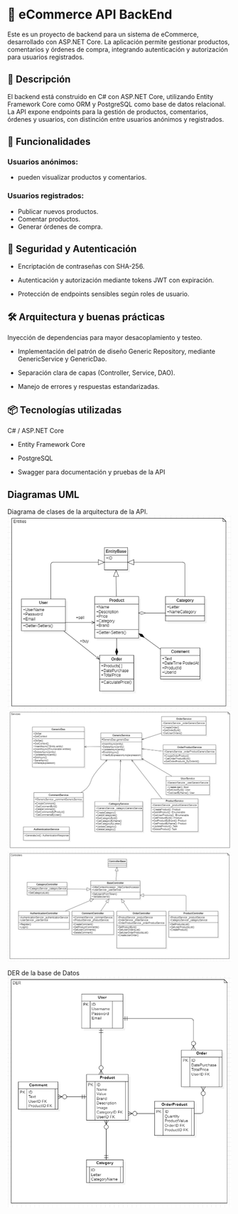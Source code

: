 # 🛒 eCommerce API BackEnd <br/>
Este es un proyecto de backend para un sistema de eCommerce, desarrollado con ASP.NET Core. La aplicación permite gestionar productos, comentarios y órdenes de compra, integrando autenticación y autorización para usuarios registrados.

## 🧾 Descripción
El backend está construido en C# con ASP.NET Core, utilizando Entity Framework Core como ORM y PostgreSQL como base de datos relacional. La API expone endpoints para la gestión de productos, comentarios, órdenes y usuarios, con distinción entre usuarios anónimos y registrados.

## 🚀 Funcionalidades
### Usuarios anónimos: 
- pueden visualizar productos y comentarios.

### Usuarios registrados:
- Publicar nuevos productos.
- Comentar productos.
- Generar órdenes de compra.

## 🔐 Seguridad y Autenticación
- Encriptación de contraseñas con SHA-256.

- Autenticación y autorización mediante tokens JWT con expiración.

- Protección de endpoints sensibles según roles de usuario.

## 🛠️ Arquitectura y buenas prácticas
Inyección de dependencias para mayor desacoplamiento y testeo.

- Implementación del patrón de diseño Generic Repository, mediante GenericService y GenericDao.

- Separación clara de capas (Controller, Service, DAO).

- Manejo de errores y respuestas estandarizadas.

## 📦 Tecnologías utilizadas
C# / ASP.NET Core

- Entity Framework Core

- PostgreSQL

- Swagger para documentación y pruebas de la API

## Diagramas UML
Diagrama de clases de la arquitectura de la API.
![ENTITIES!](UML/Entities.png)
![SERVICES!](UML/Services.png)
![CONTROLLERS!](UML/Controllers.png)

DER de la base de Datos 
![DER!](UML/DER.png)


